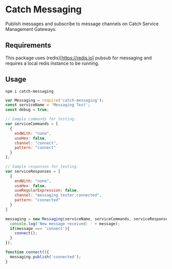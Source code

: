 # Catch Messaging
Publish messages and subscribe to message channels on Catch Service Management Gateways.

## Requirements  
This package uses (redis)[https://redis.io] pubsub for messaging and requires a local redis instance to be running.

## Usage  
``npm i catch-messaging``  
  
```javascript
var Messaging = require('catch-messaging');
const serviceName = 'Messaging Test';
const debug = true;

// Sample commands for testing.
var serviceCommands = [
  {
    endWith: "none",
    useHex: false,
    channel: "connect",
    pattern: "connect"
  }
];

// Sample responses for testing.
var serviceResponses = [
  {
    endWith: "none",
    useHex: false,
    useRegularExpression: false,
    channel: "messaging tester.connected",
    pattern: "connected"
  }
]

messaging = new Messaging(serviceName, serviceCommands, serviceResponses, debug, (message) => {
  console.log('New message received: ' + message);
  if(message === 'connect'){
    connect();
  }
});

function connect(){
  messaging.publish('connected');
}
```